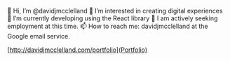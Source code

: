  👋 Hi, I’m @davidjmcclelland
 👀 I’m interested in creating digital experiences
 🌱 I’m currently developing using the React library
 💞️ I am actively seeking employment at this time.
 📫 How to reach me: davidjmcclelland at the Google email service.

[http://davidjmcclelland.com/portfolio](Portfolio)
<!---
davidjmcclelland/davidjmcclelland is a ✨ special ✨ repository because its `README.md` (this file) appears on your GitHub profile.
You can click the Preview link to take a look at your changes.
--->
